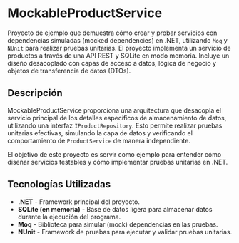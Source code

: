 # MockableProductService
Proyecto de ejemplo que demuestra cómo crear y probar servicios con dependencias simuladas (mocked dependencies) en .NET, utilizando `Moq` y `NUnit` para realizar pruebas unitarias. El proyecto implementa un servicio de productos a través de una API REST y SQLite en modo memoria. Incluye un diseño desacoplado con capas de acceso a datos, lógica de negocio y objetos de transferencia de datos (DTOs).

## Descripción
MockableProductService proporciona una arquitectura que desacopla el servicio principal de los detalles específicos de almacenamiento de datos, utilizando una interfaz `IProductRepository`. Esto permite realizar pruebas unitarias efectivas, simulando la capa de datos y verificando el comportamiento de `ProductService` de manera independiente.

El objetivo de este proyecto es servir como ejemplo para entender cómo diseñar servicios testables y cómo implementar pruebas unitarias en .NET.

## Tecnologías Utilizadas
- **.NET** - Framework principal del proyecto.
- **SQLite (en memoria)** - Base de datos ligera para almacenar datos durante la ejecución del programa.
- **Moq** - Biblioteca para simular (mock) dependencias en las pruebas.
- **NUnit** - Framework de pruebas para ejecutar y validar pruebas unitarias.

